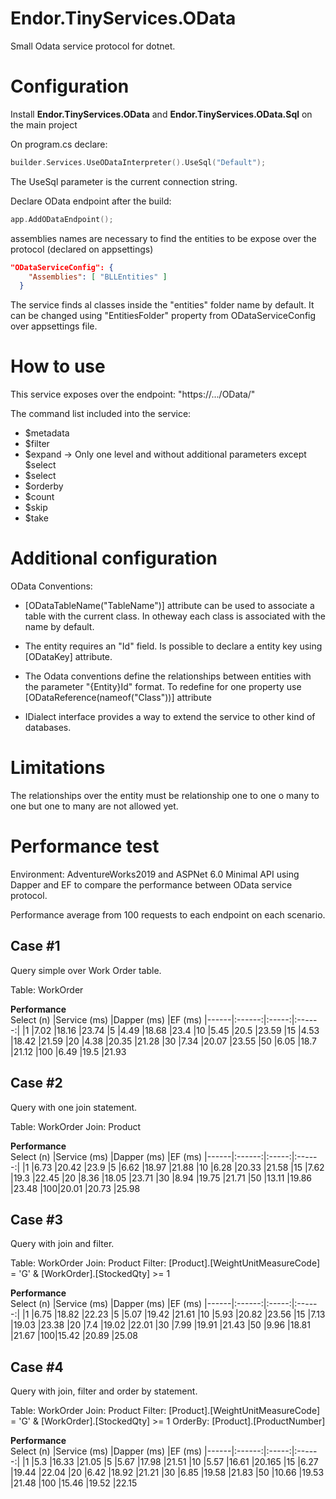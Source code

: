 
# Endor.TinyServices.OData
Small Odata service protocol for dotnet.

# Configuration

Install **Endor.TinyServices.OData** and **Endor.TinyServices.OData.Sql** on the main project

On program.cs declare:

```c
builder.Services.UseODataInterpreter().UseSql("Default");
```
The UseSql parameter is the current connection string.


Declare OData endpoint after the build:

```c
app.AddODataEndpoint();
```

assemblies names are necessary to find the entities to be expose over the protocol (declared on appsettings)

```json
"ODataServiceConfig": {
    "Assemblies": [ "BLLEntities" ]
  }
```

The service finds al classes inside the "entities" folder name by default. It can be changed using "EntitiesFolder" property from ODataServiceConfig over appsettings file.

# How to use

This service exposes over the endpoint: "https://.../OData/"

The command list included into the service:

* $metadata
* $filter
* $expand -> Only one level and without additional parameters except $select
* $select
* $orderby
* $count
* $skip
* $take

# Additional configuration

OData Conventions:

* [ODataTableName("TableName")] attribute can be used to associate a table with the current class. In otheway each class is associated with the name by default.

* The entity requires an "Id" field. Is possible to declare a entity key using [ODataKey] attribute.

* The Odata conventions define the relationships between entities with the parameter "{Entity}Id" format. To redefine for one property use [ODataReference(nameof("Class"))] attribute

* IDialect interface provides a way to extend the service to other kind of databases. 

# Limitations

The relationships over the entity must be relationship one to one o many to one but one to many are not allowed yet.

# Performance test

Environment: AdventureWorks2019 and ASPNet 6.0
Minimal API using Dapper and EF to compare the performance between OData service protocol.

Performance average from 100 requests to each endpoint on each scenario.

## Case #1

Query simple over Work Order table.

Table: WorkOrder


**Performance**		
Select (n)	|Service (ms) |Dapper (ms) |EF (ms)
|------|:------:|:-----:|:------:|
|1	|7.02	|18.16	|23.74
|5	|4.49	|18.68	|23.4
|10	|5.45	|20.5	|23.59
|15	|4.53	|18.42	|21.59
|20	|4.38	|20.35	|21.28
|30	|7.34	|20.07	|23.55
|50	|6.05	|18.7	|21.12
|100	|6.49	|19.5	|21.93


## Case #2

Query with one join statement.

Table: WorkOrder
Join: Product

**Performance**		
Select (n)	|Service (ms) |Dapper (ms) |EF (ms)
|------|:------:|:-----:|:------:|
|1	|6.73	|20.42	|23.9
|5	|6.62	|18.97	|21.88
|10	|6.28	|20.33	|21.58
|15	|7.62	|19.3	|22.45
|20	|8.36	|18.05	|23.71
|30	|8.94	|19.75	|21.71
|50	|13.11	|19.86	|23.48
|100|20.01	|20.73	|25.98

## Case #3

Query with join and filter.

Table: WorkOrder
Join: Product
Filter: [Product].[WeightUnitMeasureCode] = 'G' & [WorkOrder].[StockedQty] >= 1

**Performance**		
Select (n)	|Service (ms) |Dapper (ms) |EF (ms)
|------|:------:|:-----:|:------:|
|1	|6.75	|18.82	|22.23
|5	|5.07	|19.42	|21.61
|10	|5.93	|20.82	|23.56
|15	|7.13	|19.03	|23.38
|20	|7.4	|19.02	|22.01
|30	|7.99	|19.91	|21.43
|50	|9.96	|18.81	|21.67
|100|15.42	|20.89	|25.08


## Case #4

Query with join, filter and order by statement.

Table: WorkOrder
Join: Product
Filter: [Product].[WeightUnitMeasureCode] = 'G' & [WorkOrder].[StockedQty] >= 1
OrderBy: [Product].[ProductNumber]

**Performance**		
Select (n)	|Service (ms) |Dapper (ms) |EF (ms)
|------|:------:|:-----:|:------:|
|1	|5.3		|16.33	|21.05
|5	|5.67	|17.98	|21.51
|10	|5.57	|16.61	|20.165
|15	|6.27	|19.44	|22.04
|20	|6.42	|18.92	|21.21
|30	|6.85	|19.58	|21.83
|50	|10.66	|19.53	|21.48
|100	|15.46	|19.52	|22.15
